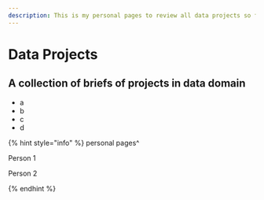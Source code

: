 ```yaml
---
description: This is my personal pages to review all data projects so far
---
```


# Data Projects

## A collection of briefs of projects in data domain

* a
* b
* c
* d

{% hint style="info" %}
personal pages^

Person 1

Person 2


{% endhint %}

